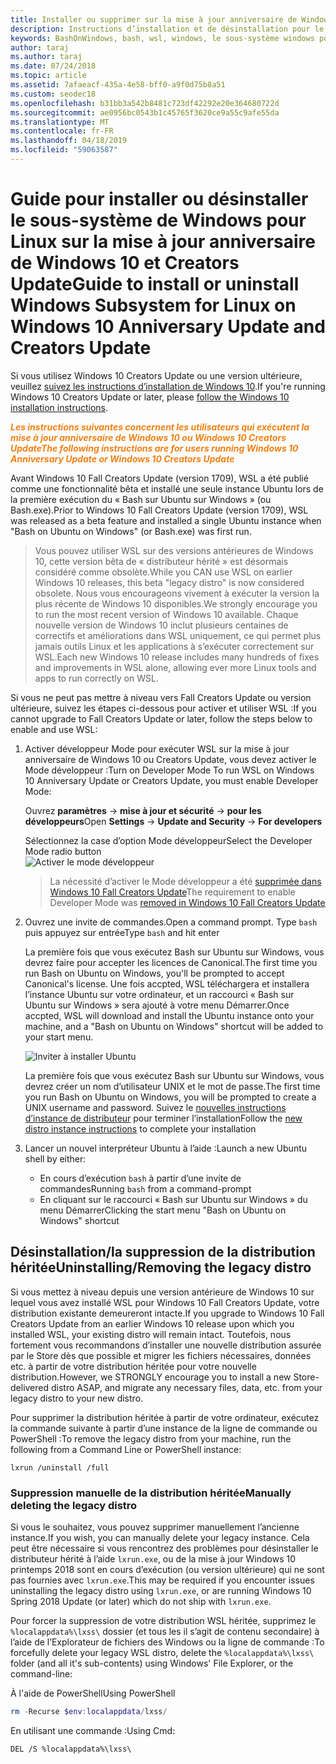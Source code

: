 ```yaml
---
title: Installer ou supprimer sur la mise à jour anniversaire de Windows 10 ou Creators Update
description: Instructions d’installation et de désinstallation pour le hérité, la distribution bêta sur la mise à jour anniversaire de Windows 10 ou Creators Update
keywords: BashOnWindows, bash, wsl, windows, le sous-système windows pour linux, windowssubsystem, ubuntu, debian, suse, windows 10, hérité, bêta, installer, supprimer, désinstaller, désinstaller, delete, déconseillée
author: taraj
ms.author: taraj
ms.date: 07/24/2018
ms.topic: article
ms.assetid: 7afaeacf-435a-4e58-bff0-a9f0d75b8a51
ms.custom: seodec18
ms.openlocfilehash: b31bb3a542b8481c723df42292e20e364680722d
ms.sourcegitcommit: ae0956bc0543b1c45765f3620ce9a55c9afe55da
ms.translationtype: MT
ms.contentlocale: fr-FR
ms.lasthandoff: 04/18/2019
ms.locfileid: "59063587"
---
```

# <a name="guide-to-install-or-uninstall-windows-subsystem-for-linux-on-windows-10-anniversary-update-and-creators-update"></a><span data-ttu-id="fa92c-104">Guide pour installer ou désinstaller le sous-système de Windows pour Linux sur la mise à jour anniversaire de Windows 10 et Creators Update</span><span class="sxs-lookup"><span data-stu-id="fa92c-104">Guide to install or uninstall Windows Subsystem for Linux on Windows 10 Anniversary Update and Creators Update</span></span> 

<span data-ttu-id="fa92c-105">Si vous utilisez Windows 10 Creators Update ou une version ultérieure, veuillez [suivez les instructions d’installation de Windows 10](install-win10.md).</span><span class="sxs-lookup"><span data-stu-id="fa92c-105">If you're running Windows 10 Creators Update or later, please [follow the Windows 10 installation instructions](install-win10.md).</span></span>

<span data-ttu-id="fa92c-106"><strong><em><span style="color: #f28014">Les instructions suivantes concernent les utilisateurs qui exécutent la mise à jour anniversaire de Windows 10 ou Windows 10 Creators Update</span></em></strong></span><span class="sxs-lookup"><span data-stu-id="fa92c-106"><strong><em><span style="color: #f28014">The following instructions are for users running Windows 10 Anniversary Update or Windows 10 Creators Update</span></em></strong></span></span>

<span data-ttu-id="fa92c-107">Avant Windows 10 Fall Creators Update (version 1709), WSL a été publié comme une fonctionnalité bêta et installé une seule instance Ubuntu lors de la première exécution du « Bash sur Ubuntu sur Windows » (ou Bash.exe).</span><span class="sxs-lookup"><span data-stu-id="fa92c-107">Prior to Windows 10 Fall Creators Update (version 1709), WSL was released as a beta feature and installed a single Ubuntu instance when "Bash on Ubuntu on Windows" (or Bash.exe) was first run.</span></span>

> <span data-ttu-id="fa92c-108">Vous pouvez utiliser WSL sur des versions antérieures de Windows 10, cette version bêta de « distributeur hérité » est désormais considéré comme obsolète.</span><span class="sxs-lookup"><span data-stu-id="fa92c-108">While you CAN use WSL on earlier Windows 10 releases, this beta "legacy distro" is now considered obsolete.</span></span> <span data-ttu-id="fa92c-109">Nous vous encourageons vivement à exécuter la version la plus récente de Windows 10 disponibles.</span><span class="sxs-lookup"><span data-stu-id="fa92c-109">We strongly encourage you to run the most recent version of Windows 10 available.</span></span> <span data-ttu-id="fa92c-110">Chaque nouvelle version de Windows 10 inclut plusieurs centaines de correctifs et améliorations dans WSL uniquement, ce qui permet plus jamais outils Linux et les applications à s’exécuter correctement sur WSL.</span><span class="sxs-lookup"><span data-stu-id="fa92c-110">Each new Windows 10 release includes many hundreds of fixes and improvements in WSL alone, allowing ever more Linux tools and apps to run correctly on WSL.</span></span>

<span data-ttu-id="fa92c-111">Si vous ne peut pas mettre à niveau vers Fall Creators Update ou version ultérieure, suivez les étapes ci-dessous pour activer et utiliser WSL :</span><span class="sxs-lookup"><span data-stu-id="fa92c-111">If you cannot upgrade to Fall Creators Update or later, follow the steps below to enable and use WSL:</span></span>

1. <span data-ttu-id="fa92c-112">Activer développeur Mode pour exécuter WSL sur la mise à jour anniversaire de Windows 10 ou Creators Update, vous devez activer le Mode développeur :</span><span class="sxs-lookup"><span data-stu-id="fa92c-112">Turn on Developer Mode  To run WSL on Windows 10 Anniversary Update or Creators Update, you must enable Developer Mode:</span></span>

    <span data-ttu-id="fa92c-113">Ouvrez **paramètres** -> **mise à jour et sécurité** -> **pour les développeurs**</span><span class="sxs-lookup"><span data-stu-id="fa92c-113">Open **Settings** -> **Update and Security** -> **For developers**</span></span>

    <span data-ttu-id="fa92c-114">Sélectionnez la case d’option Mode développeur</span><span class="sxs-lookup"><span data-stu-id="fa92c-114">Select the Developer Mode radio button</span></span>  
    ![Activer le mode développeur](media/updateAndSecurity.png)

    > <span data-ttu-id="fa92c-116">La nécessité d’activer le Mode développeur a été [supprimée dans Windows 10 Fall Creators Update](https://blogs.msdn.microsoft.com/commandline/2017/06/08/developer-mode-no-longer-required-for-windows-subsystem-for-linux/)</span><span class="sxs-lookup"><span data-stu-id="fa92c-116">The requirement to enable Developer Mode was [removed in Windows 10 Fall Creators Update](https://blogs.msdn.microsoft.com/commandline/2017/06/08/developer-mode-no-longer-required-for-windows-subsystem-for-linux/)</span></span>

1. <span data-ttu-id="fa92c-117">Ouvrez une invite de commandes.</span><span class="sxs-lookup"><span data-stu-id="fa92c-117">Open a command prompt.</span></span>  <span data-ttu-id="fa92c-118">Type `bash` puis appuyez sur entrée</span><span class="sxs-lookup"><span data-stu-id="fa92c-118">Type `bash` and hit enter</span></span>

    <span data-ttu-id="fa92c-119">La première fois que vous exécutez Bash sur Ubuntu sur Windows, vous devrez faire pour accepter les licences de Canonical.</span><span class="sxs-lookup"><span data-stu-id="fa92c-119">The first time you run Bash on Ubuntu on Windows, you'll be prompted to accept Canonical's license.</span></span> <span data-ttu-id="fa92c-120">Une fois accpted, WSL téléchargera et installera l’instance Ubuntu sur votre ordinateur, et un raccourci « Bash sur Ubuntu sur Windows » sera ajouté à votre menu Démarrer.</span><span class="sxs-lookup"><span data-stu-id="fa92c-120">Once accpted, WSL will download and install the Ubuntu instance onto your machine, and a "Bash on Ubuntu on Windows" shortcut will be added to your start menu.</span></span>

    ![Inviter à installer Ubuntu](media/bashShellInstall.png)

    <span data-ttu-id="fa92c-122">La première fois que vous exécutez Bash sur Ubuntu sur Windows, vous devrez créer un nom d’utilisateur UNIX et le mot de passe.</span><span class="sxs-lookup"><span data-stu-id="fa92c-122">The first time you run Bash on Ubuntu on Windows, you will be prompted to create a UNIX username and password.</span></span> <span data-ttu-id="fa92c-123">Suivez le [nouvelles instructions d’instance de distributeur](initialize-distro.md) pour terminer l’installation</span><span class="sxs-lookup"><span data-stu-id="fa92c-123">Follow the [new distro instance instructions](initialize-distro.md) to complete your installation</span></span>

1. <span data-ttu-id="fa92c-124">Lancer un nouvel interpréteur Ubuntu à l’aide :</span><span class="sxs-lookup"><span data-stu-id="fa92c-124">Launch a new Ubuntu shell by either:</span></span>
    * <span data-ttu-id="fa92c-125">En cours d’exécution `bash` à partir d’une invite de commandes</span><span class="sxs-lookup"><span data-stu-id="fa92c-125">Running `bash` from a command-prompt</span></span>
    * <span data-ttu-id="fa92c-126">En cliquant sur le raccourci « Bash sur Ubuntu sur Windows » du menu Démarrer</span><span class="sxs-lookup"><span data-stu-id="fa92c-126">Clicking the start menu "Bash on Ubuntu on Windows" shortcut</span></span>

    
## <a name="uninstallingremoving-the-legacy-distro"></a><span data-ttu-id="fa92c-127">Désinstallation/la suppression de la distribution héritée</span><span class="sxs-lookup"><span data-stu-id="fa92c-127">Uninstalling/Removing the legacy distro</span></span>
<span data-ttu-id="fa92c-128">Si vous mettez à niveau depuis une version antérieure de Windows 10 sur lequel vous avez installé WSL pour Windows 10 Fall Creators Update, votre distribution existante demeureront intacte.</span><span class="sxs-lookup"><span data-stu-id="fa92c-128">If you upgrade to Windows 10 Fall Creators Update from an earlier Windows 10 release upon which you installed WSL, your existing distro will remain intact.</span></span> <span data-ttu-id="fa92c-129">Toutefois, nous fortement vous recommandons d’installer une nouvelle distribution assurée par le Store dès que possible et migrer les fichiers nécessaires, données etc. à partir de votre distribution héritée pour votre nouvelle distribution.</span><span class="sxs-lookup"><span data-stu-id="fa92c-129">However, we STRONGLY encourage you to install a new Store-delivered distro ASAP, and migrate any necessary files, data, etc. from your legacy distro to your new distro.</span></span>

<span data-ttu-id="fa92c-130">Pour supprimer la distribution héritée à partir de votre ordinateur, exécutez la commande suivante à partir d’une instance de la ligne de commande ou PowerShell :</span><span class="sxs-lookup"><span data-stu-id="fa92c-130">To remove the legacy distro from your machine, run the following from a Command Line or PowerShell instance:</span></span>

```console
lxrun /uninstall /full
```

### <a name="manually-deleting-the-legacy-distro"></a><span data-ttu-id="fa92c-131">Suppression manuelle de la distribution héritée</span><span class="sxs-lookup"><span data-stu-id="fa92c-131">Manually deleting the legacy distro</span></span>
<span data-ttu-id="fa92c-132">Si vous le souhaitez, vous pouvez supprimer manuellement l’ancienne instance.</span><span class="sxs-lookup"><span data-stu-id="fa92c-132">If you wish, you can manually delete your legacy instance.</span></span> <span data-ttu-id="fa92c-133">Cela peut être nécessaire si vous rencontrez des problèmes pour désinstaller le distributeur hérité à l’aide `lxrun.exe`, ou de la mise à jour Windows 10 printemps 2018 sont en cours d’exécution (ou version ultérieure) qui ne sont pas fournies avec `lxrun.exe`.</span><span class="sxs-lookup"><span data-stu-id="fa92c-133">This may be required if you encounter issues uninstalling the legacy distro using `lxrun.exe`, or are running Windows 10 Spring 2018 Update (or later) which do not ship with `lxrun.exe`.</span></span>

<span data-ttu-id="fa92c-134">Pour forcer la suppression de votre distribution WSL héritée, supprimez le `%localappdata%\lxss\` dossier (et tous les il s’agit de contenu secondaire) à l’aide de l’Explorateur de fichiers des Windows ou la ligne de commande :</span><span class="sxs-lookup"><span data-stu-id="fa92c-134">To forcefully delete your legacy WSL distro, delete the `%localappdata%\lxss\` folder (and all it's sub-contents) using Windows' File Explorer, or the command-line:</span></span>

<span data-ttu-id="fa92c-135">À l'aide de PowerShell</span><span class="sxs-lookup"><span data-stu-id="fa92c-135">Using PowerShell</span></span>
```powershell
rm -Recurse $env:localappdata/lxss/
```

<span data-ttu-id="fa92c-136">En utilisant une commande :</span><span class="sxs-lookup"><span data-stu-id="fa92c-136">Using Cmd:</span></span>
```console
DEL /S %localappdata%\lxss\
```
